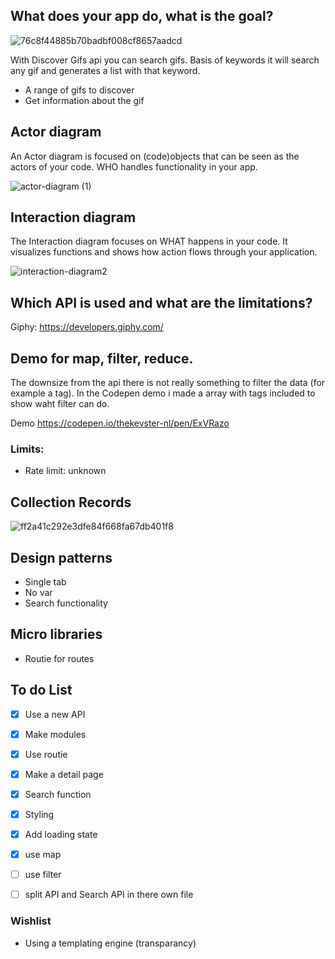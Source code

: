 

## What does your app do, what is the goal?

![76c8f44885b70badbf008cf8657aadcd](https://user-images.githubusercontent.com/43183768/81190742-81a43c00-8fb8-11ea-88db-19b429045aee.jpg)


With Discover Gifs api you can search gifs. Basis of keywords it will search any gif and generates a list with that keyword. 

* A range of gifs to discover
* Get information about the gif

## Actor diagram

An Actor diagram is focused on (code)objects that can be seen as the actors of your code. WHO handles functionality in your app.

![actor-diagram (1)](https://user-images.githubusercontent.com/43183768/81191706-9df4a880-8fb9-11ea-861e-69760487c88d.png)


## Interaction diagram
The Interaction diagram focuses on WHAT happens in your code. It visualizes functions and shows how action flows through your application.

![interaction-diagram2](https://user-images.githubusercontent.com/43183768/81579472-813ae500-93ac-11ea-868a-30cbc25c979a.png)



## Which API is used and what are the limitations? 

Giphy:  https://developers.giphy.com/

## Demo for map, filter, reduce.

The downsize from the api there is not really something to filter the data (for example a tag). In the Codepen demo i made a array with tags included to show waht filter can do. 

Demo https://codepen.io/thekevster-nl/pen/ExVRazo


### Limits:
* Rate limit: unknown

## Collection Records

<img width="" alt="ff2a41c292e3dfe84f668fa67db401f8" src="https://user-images.githubusercontent.com/43183768/76684882-c098bf80-660f-11ea-9b34-f6d7a9c46e7d.png">

## Design patterns
* Single tab
* No var
* Search functionality

## Micro libraries 
* Routie for routes

## To do List
- [x] Use a new API
- [x] Make modules
- [x] Use routie
- [x] Make a detail page
- [x] Search function
- [x] Styling
- [x] Add loading state
- [x] use map
- [ ] use filter
- [ ] split API and Search API in there own file



### Wishlist
* Using a templating engine (transparancy)


